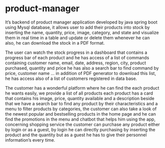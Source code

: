 # product-manager
It’s backend of product manager application developed by java spring boot using Mysql database, it allows user to add their products into stock by inserting the name, quantity, price, image, category, and state and visualize them in real time in a table and update or delete them whenever he can also, he can download the stock in a PDF format. 

The user can watch the stock progress in a dashboard that contains a progress bar of each product and he has access of a list of commands containing customer name, email, date, address, region, city, product purchased, quantity and price he has also a search bar to find command by price, customer name … in addition of PDF generator to download this list, he has access also of a list of customers registered in data base.

The customer has a wonderful platform where he can find the each product he wants easily, we provide a list of all products each product has a card that contains his image, price, quantity available and a description beside that we have a search bar to find any product by their characteristics and a menu to filter products by categories, the customer can also take a look of the newest popular and bestselling products in the home page and he can find the promotions in the menu and chatbot that helps him using the app, concerning shopping service the customer can purchase any product either by login or as a guest, by login he can directly purchasing by inserting the product and the quantity but as a guest he has to give their personnel information’s every time.

